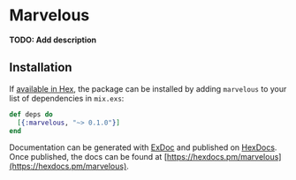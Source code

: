 # Marvelous

**TODO: Add description**

## Installation

If [available in Hex](https://hex.pm/docs/publish), the package can be installed
by adding `marvelous` to your list of dependencies in `mix.exs`:

```elixir
def deps do
  [{:marvelous, "~> 0.1.0"}]
end
```

Documentation can be generated with [ExDoc](https://github.com/elixir-lang/ex_doc)
and published on [HexDocs](https://hexdocs.pm). Once published, the docs can
be found at [https://hexdocs.pm/marvelous](https://hexdocs.pm/marvelous).

